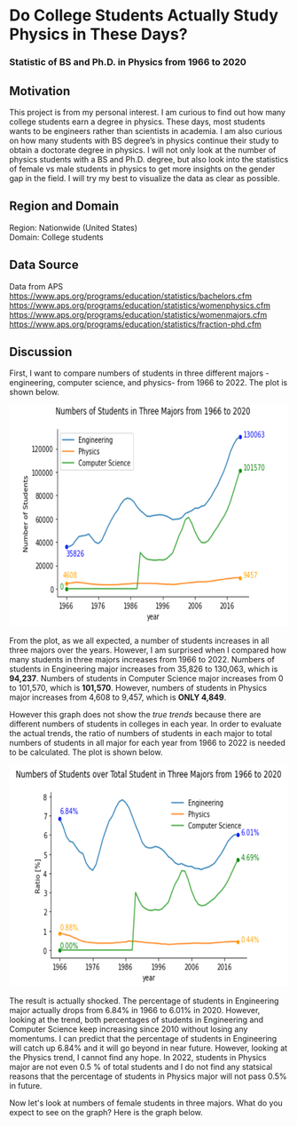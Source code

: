 # Do College Students Actually Study Physics in These Days?

### Statistic of BS and Ph.D. in Physics from 1966 to 2020

## Motivation

This project is from my personal interest. I am curious to find out how many college students earn a degree in physics. These days, most students wants to be engineers rather than scientists in academia. 
I am also curious on how many students with BS degree’s in physics continue their study to obtain a doctorate degree in physics. I will not only look at the number of physics students with a BS and Ph.D. degree, but also look into the statistics of female vs male students in physics to get more insights on the gender gap in the field. I will try my best to visualize the data as clear as possible.

## Region and Domain 

Region: Nationwide (United States)   
Domain: College students 

## Data Source

Data from APS   
https://www.aps.org/programs/education/statistics/bachelors.cfm   
https://www.aps.org/programs/education/statistics/womenphysics.cfm   
https://www.aps.org/programs/education/statistics/womenmajors.cfm   
https://www.aps.org/programs/education/statistics/fraction-phd.cfm   

## Discussion

First, I want to compare numbers of students in three different majors -engineering, computer science, and physics- from 1966 to 2022. The plot is shown below.  

<p align="center">
  <img src="https://github.com/kh4vv/Data-Science-Project/blob/origin/Project1/NumberOfStudentsin3Majors.png" width="600" height="400"/>
</p>

From the plot, as we all expected, a number of students increases in all three majors over the years. However, I am surprised when I compared how many students in three majors increases from 1966 to 2022. Numbers of students in Engineering major increases from 35,826 to 130,063, which is **94,237**. Numbers of students in Computer Science major increases from 0 to 101,570, which is **101,570**. However, numbers of students in Physics major increases from 4,608 to 9,457, which is **ONLY 4,849**.   

However this graph does not show the *true trends* because there are different numbers of students in colleges in each year. In order to evaluate the actual trends, the ratio of numbers of students in each major to total numbers of students in all major for each year from 1966 to 2022 is needed to be calculated. The plot is shown below.

<p align="center">
  <img src="https://github.com/kh4vv/Data-Science-Project/blob/origin/Project1/Ratioin3Majors.png" width="600" height="400"/>
</p>

The result is actually shocked. The percentage of students in Engineering major actually drops from 6.84% in 1966 to 6.01% in 2020. However, looking at the trend, both percentages of students in Engineering and Computer Science keep increasing since 2010 without losing any momentums. I can predict that the percentage of students in Engineering will catch up 6.84% and it will go beyond in near future. However, looking at the Physics trend, I cannot find any hope. In 2022, students in Physics major are not even 0.5 % of total students and I do not find any statsical reasons that the percentage of students in Physics major will not pass 0.5% in future. 

Now let's look at numbers of female students in three majors. What do you expect to see on the graph? Here is the graph below.

